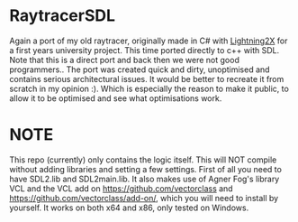 # RaytracerSDL
Again a port of my old raytracer, originally made in C# with [Lightning2X](https://github.com/Lightning2X) for a first years university project. This time ported directly to c++ with SDL. 
Note that this is a direct port and back then we were not good programmers.. The port was created quick and dirty, unoptimised and contains serious 
architectural issues. It would be better to recreate it from scratch in my opinion :). 
Which is especially the reason to make it public, to allow it to be optimised and see what optimisations work.

# NOTE
This repo (currently) only contains the logic itself. This will NOT compile without adding libraries and setting a few settings.
First of all you need to have SDL2.lib and SDL2main.lib. It also makes use of Agner Fog's library VCL and the VCL add on 
https://github.com/vectorclass and https://github.com/vectorclass/add-on/, which you will need to install by
yourself. It works on both x64 and x86, only tested on Windows.  

